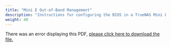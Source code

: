 ```yaml
---
title: "Mini E Out-of-Band Management"
description: "Instructions for configuring the BIOS in a TrueNAS Mini E system."
weight: 40
---
```


<object data="https://www.truenas.com/docs/files/MiniEOOBM.pdf" type="application/pdf" width="95%" height="1000">
  There was an error displaying this PDF, <a href="https://www.truenas.com/docs/files/MiniEOOBM.pdf">please click here to download the file.</a>
</object>